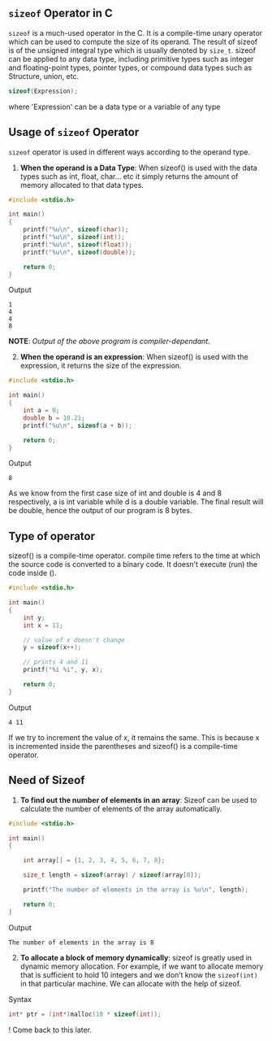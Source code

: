 ## `sizeof` Operator in C

`sizeof` is a much-used operator in the C. It is a compile-time unary operator which can be used to compute the size of its operand. The result of sizeof is of the unsigned integral type which is usually denoted by `size_t`. sizeof can be applied to any data type, including primitive types such as integer and floating-point types, pointer types, or compound data types such as Structure, union, etc.

```c
sizeof(Expression);
```

where 'Expression' can be a data type or a variable of any type

## Usage of `sizeof` Operator

`sizeof` operator is used in different ways according to the operand type.

1. **When the operand is a Data Type**: When sizeof() is used with the data types such as int, float, char… etc it simply returns the amount of memory allocated to that data types. 

```c
#include <stdio.h>

int main()
{
    printf("%u\n", sizeof(char));
    printf("%u\n", sizeof(int));
    printf("%u\n", sizeof(float));
    printf("%u\n", sizeof(double));

    return 0;
}
```

Output
```
1
4
4
8
```

**NOTE**: *Output of the above program is compiler-dependant.*

2. **When the operand is an expression**: When sizeof() is used with the expression, it returns the size of the expression. 

```c
#include <stdio.h>

int main()
{
    int a = 0;
    double b = 10.21;
    printf("%u\n", sizeof(a + b));

    return 0;
}
```

Output
```
8
```

As we know from the first case size of int and double is 4 and 8 respectively, a is int variable while d is a double variable. The final result will be double, hence the output of our program is 8 bytes.

## Type of operator

sizeof() is a compile-time operator. compile time refers to the time at which the source code is converted to a binary code. It doesn’t execute (run) the code inside ().

```c
#include <stdio.h>

int main()
{
    int y;
    int x = 11;

    // value of x doesn't change
    y = sizeof(x++);

    // prints 4 and 11
    printf("%i %i", y, x);

    return 0;
}
```

Output
```
4 11
```

If we try to increment the value of x, it remains the same. This is because x is incremented inside the parentheses and sizeof() is a compile-time operator.  

## Need of Sizeof

1. **To find out the number of elements in an array**: Sizeof can be used to calculate the number of elements of the array automatically. 

```c
#include <stdio.h>

int main()
{

    int array[] = {1, 2, 3, 4, 5, 6, 7, 8};

    size_t length = sizeof(array) / sizeof(array[0]);

    printf("The number of elements in the array is %u\n", length);

    return 0;
}
```

Output
```
The number of elements in the array is 8
```

2. **To allocate a block of memory dynamically**: sizeof is greatly used in dynamic memory allocation. For example, if we want to allocate memory that is sufficient to hold 10 integers and we don’t know the `sizeof(int)` in that particular machine. We can allocate with the help of sizeof. 

Syntax
```c
int* ptr = (int*)malloc(10 * sizeof(int));
```

! Come back to this later.
